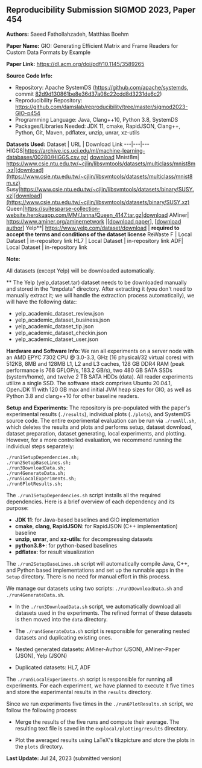## Reproducibility Submission SIGMOD 2023, Paper 454

**Authors:** Saeed Fathollahzadeh, Matthias Boehm

**Paper Name:** GIO: Generating Efficient Matrix and Frame Readers for Custom Data Formats by Example

**Paper Link:**  <https://dl.acm.org/doi/pdf/10.1145/3589265> 

**Source Code Info:**
 * Repository: Apache SystemDS (<https://github.com/apache/systemds>, commit [82d9d130861be8e36d37a08c22cdd8d3231de6c2](https://github.com/apache/systemds/commit/82d9d130861be8e36d37a08c22cdd8d3231de6c2))
 * Reproducibility Repository: <https://github.com/damslab/reproducibility/tree/master/sigmod2023-GIO-p454>
 * Programming Language: Java, Clang++10, Python 3.8, SystemDS 
 * Packages/Libraries Needed: JDK 11, cmake, RapidJSON, Clang++, Python, Git, Maven, pdflatex, unzip, unrar, xz-utils

**Datasets Used:**
Dataset | URL | Download Link
---|---|---
HIGGS|https://archive.ics.uci.edu/ml/machine-learning-databases/00280/HIGGS.csv.gz| [download](https://archive.ics.uci.edu/ml/machine-learning-databases/00280/HIGGS.csv.gz)
Mnist8m| https://www.csie.ntu.edu.tw/~cjlin/libsvmtools/datasets/multiclass/mnist8m.xz|[download](https://www.csie.ntu.edu.tw/~cjlin/libsvmtools/datasets/multiclass/mnist8m.xz)
Susy|https://www.csie.ntu.edu.tw/~cjlin/libsvmtools/datasets/binary/SUSY.xz|[download](https://www.csie.ntu.edu.tw/~cjlin/libsvmtools/datasets/binary/SUSY.xz)
Queen|<https://suitesparse-collection-website.herokuapp.com/MM/Janna/Queen_4147.tar.gz>|[download](https://suitesparse-collection-website.herokuapp.com/MM/Janna/Queen_4147.tar.gz)
AMiner| <https://www.aminer.org/aminernetwork> |[[download paper](https://lfs.aminer.cn/lab-datasets/aminerdataset/AMiner-Paper.rar)], [[download author](https://lfs.aminer.cn/lab-datasets/aminerdataset/AMiner-Author.zip)] 
Yelp**| https://www.yelp.com/dataset/download | **required to accept the terms and conditions of the dataset license**
ReWaste F | Local Dataset | in-repository link 
HL7 | Local Dataset | in-repository link 
ADF| Local Dataset | in-repository link 

**Note:**

All datasets (except Yelp) will be downloaded automatically.

** The Yelp (yelp_dataset.tar) dataset needs to be downloaded manually and stored in the "tmpdata" directory. After extracting it (you don't need to manually extract it; we will handle the extraction process automatically), we will have the following data::
* yelp_academic_dataset_review.json
* yelp_academic_dataset_business.json 
* yelp_academic_dataset_tip.json
* yelp_academic_dataset_checkin.json   
* yelp_academic_dataset_user.json 




**Hardware and Software Info:** We ran all experiments on a server node with an AMD EPYC 7302 CPU @ 3.0-3.3, GHz (16 physical/32 virtual cores) with 512KB, 8MB and 128MB L1, L2 and L3 caches, 128 GB DDR4 RAM (peak performance is 768 GFLOP/s, 183.2 GB/s), two 480 GB SATA SSDs (system/home), and twelve 2 TB SATA HDDs (data). All reader experiments utilize a single SSD. The software stack comprises Ubuntu 20.04.1, OpenJDK 11 with 120 GB max and initial JVM heap sizes for GIO, as well as Python 3.8 and clang++10 for other baseline readers.

**Setup and Experiments:** The repository is pre-populated with the paper's experimental results (`./results`), individual plots (`./plots`), and SystemDS source code. The entire experimental evaluation can be run via `./runAll.sh`, which deletes the results and plots and performs setup, dataset download, dataset preparation, dataset generating, local experiments, and plotting. However, for a more controlled evaluation, we recommend running the individual steps separately:

    ./run1SetupDependencies.sh;
    ./run2SetupBaseLines.sh;
    ./run3DownloadData.sh;
    ./run4GenerateData.sh;
    ./run5LocalExperiments.sh;
    ./run6PlotResults.sh; 

The `./run1SetupDependencies.sh` script installs all the required dependencies. Here is a brief overview of each dependency and its purpose:

* **JDK 11**: for Java-based baselines and GIO implementation
* **cmake**, **clang**, **RapidJSON**: for RapidJSON (C++ implementation) baseline
* **unzip**, **unrar**, and **xz-utils**: for decompressing datasets
* **python3.8+**: for python-based baselines
* **pdflatex**: for result visualization

The `./run2SetupBaseLines.sh` script will automatically compile Java, C++, and Python based implementations and set up the runnable apps in the `Setup` directory. There is no need for manual effort in this process.

We manage our datasets using two scripts: `./run3DownloadData.sh` and `./run4GenerateData.sh`.

* In the `./run3DownloadData.sh` script, we automatically download all datasets used in the experiments. The refined format of these datasets is then moved into the `data` directory.

* The `./run4GenerateData.sh` script is responsible for generating nested datasets and duplicating existing ones.

* Nested generated datasets: AMiner-Author (JSON), AMiner-Paper (JSON), Yelp (JSON)
* Duplicated datasets: HL7, ADF

The `./run5LocalExperiments.sh` script is responsible for running all experiments. For each experiment, we have planned to execute it five times and store the experimental results in the `results` directory.

Since we run experiments five times in the `./run6PlotResults.sh` script, we follow the following process:

* Merge the results of the five runs and compute their average. The resulting text file is saved in the `explocal/plotting/results` directory.

* Plot the averaged results using LaTeX's tikzpicture and store the plots in the `plots` directory.


**Last Update:** Jul 24, 2023 (submitted version)